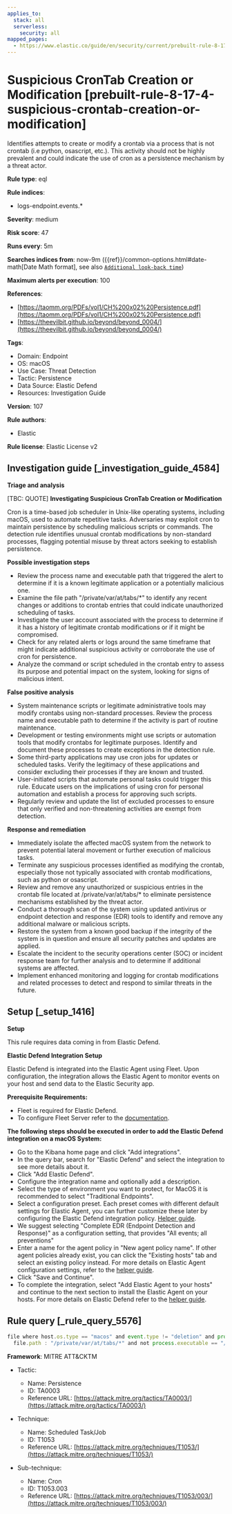 ```yaml
---
applies_to:
  stack: all
  serverless:
    security: all
mapped_pages:
  - https://www.elastic.co/guide/en/security/current/prebuilt-rule-8-17-4-suspicious-crontab-creation-or-modification.html
---
```


# Suspicious CronTab Creation or Modification [prebuilt-rule-8-17-4-suspicious-crontab-creation-or-modification]

Identifies attempts to create or modify a crontab via a process that is not crontab (i.e python, osascript, etc.). This activity should not be highly prevalent and could indicate the use of cron as a persistence mechanism by a threat actor.

**Rule type**: eql

**Rule indices**:

* logs-endpoint.events.*

**Severity**: medium

**Risk score**: 47

**Runs every**: 5m

**Searches indices from**: now-9m ({{ref}}/common-options.html#date-math[Date Math format], see also [`Additional look-back time`](docs-content://solutions/security/detect-and-alert/create-detection-rule.md#rule-schedule))

**Maximum alerts per execution**: 100

**References**:

* [https://taomm.org/PDFs/vol1/CH%200x02%20Persistence.pdf](https://taomm.org/PDFs/vol1/CH%200x02%20Persistence.pdf)
* [https://theevilbit.github.io/beyond/beyond_0004/](https://theevilbit.github.io/beyond/beyond_0004/)

**Tags**:

* Domain: Endpoint
* OS: macOS
* Use Case: Threat Detection
* Tactic: Persistence
* Data Source: Elastic Defend
* Resources: Investigation Guide

**Version**: 107

**Rule authors**:

* Elastic

**Rule license**: Elastic License v2

## Investigation guide [_investigation_guide_4584]

**Triage and analysis**

[TBC: QUOTE]
**Investigating Suspicious CronTab Creation or Modification**

Cron is a time-based job scheduler in Unix-like operating systems, including macOS, used to automate repetitive tasks. Adversaries may exploit cron to maintain persistence by scheduling malicious scripts or commands. The detection rule identifies unusual crontab modifications by non-standard processes, flagging potential misuse by threat actors seeking to establish persistence.

**Possible investigation steps**

* Review the process name and executable path that triggered the alert to determine if it is a known legitimate application or a potentially malicious one.
* Examine the file path "/private/var/at/tabs/*" to identify any recent changes or additions to crontab entries that could indicate unauthorized scheduling of tasks.
* Investigate the user account associated with the process to determine if it has a history of legitimate crontab modifications or if it might be compromised.
* Check for any related alerts or logs around the same timeframe that might indicate additional suspicious activity or corroborate the use of cron for persistence.
* Analyze the command or script scheduled in the crontab entry to assess its purpose and potential impact on the system, looking for signs of malicious intent.

**False positive analysis**

* System maintenance scripts or legitimate administrative tools may modify crontabs using non-standard processes. Review the process name and executable path to determine if the activity is part of routine maintenance.
* Development or testing environments might use scripts or automation tools that modify crontabs for legitimate purposes. Identify and document these processes to create exceptions in the detection rule.
* Some third-party applications may use cron jobs for updates or scheduled tasks. Verify the legitimacy of these applications and consider excluding their processes if they are known and trusted.
* User-initiated scripts that automate personal tasks could trigger this rule. Educate users on the implications of using cron for personal automation and establish a process for approving such scripts.
* Regularly review and update the list of excluded processes to ensure that only verified and non-threatening activities are exempt from detection.

**Response and remediation**

* Immediately isolate the affected macOS system from the network to prevent potential lateral movement or further execution of malicious tasks.
* Terminate any suspicious processes identified as modifying the crontab, especially those not typically associated with crontab modifications, such as python or osascript.
* Review and remove any unauthorized or suspicious entries in the crontab file located at /private/var/at/tabs/* to eliminate persistence mechanisms established by the threat actor.
* Conduct a thorough scan of the system using updated antivirus or endpoint detection and response (EDR) tools to identify and remove any additional malware or malicious scripts.
* Restore the system from a known good backup if the integrity of the system is in question and ensure all security patches and updates are applied.
* Escalate the incident to the security operations center (SOC) or incident response team for further analysis and to determine if additional systems are affected.
* Implement enhanced monitoring and logging for crontab modifications and related processes to detect and respond to similar threats in the future.


## Setup [_setup_1416]

**Setup**

This rule requires data coming in from Elastic Defend.

**Elastic Defend Integration Setup**

Elastic Defend is integrated into the Elastic Agent using Fleet. Upon configuration, the integration allows the Elastic Agent to monitor events on your host and send data to the Elastic Security app.

**Prerequisite Requirements:**

* Fleet is required for Elastic Defend.
* To configure Fleet Server refer to the [documentation](docs-content://reference/ingestion-tools/fleet/fleet-server.md).

**The following steps should be executed in order to add the Elastic Defend integration on a macOS System:**

* Go to the Kibana home page and click "Add integrations".
* In the query bar, search for "Elastic Defend" and select the integration to see more details about it.
* Click "Add Elastic Defend".
* Configure the integration name and optionally add a description.
* Select the type of environment you want to protect, for MacOS it is recommended to select "Traditional Endpoints".
* Select a configuration preset. Each preset comes with different default settings for Elastic Agent, you can further customize these later by configuring the Elastic Defend integration policy. [Helper guide](docs-content://solutions/security/configure-elastic-defend/configure-an-integration-policy-for-elastic-defend.md).
* We suggest selecting "Complete EDR (Endpoint Detection and Response)" as a configuration setting, that provides "All events; all preventions"
* Enter a name for the agent policy in "New agent policy name". If other agent policies already exist, you can click the "Existing hosts" tab and select an existing policy instead. For more details on Elastic Agent configuration settings, refer to the [helper guide](docs-content://reference/ingestion-tools/fleet/agent-policy.md).
* Click "Save and Continue".
* To complete the integration, select "Add Elastic Agent to your hosts" and continue to the next section to install the Elastic Agent on your hosts. For more details on Elastic Defend refer to the [helper guide](docs-content://solutions/security/configure-elastic-defend/install-elastic-defend.md).


## Rule query [_rule_query_5576]

```js
file where host.os.type == "macos" and event.type != "deletion" and process.name != null and
  file.path : "/private/var/at/tabs/*" and not process.executable == "/usr/bin/crontab"
```

**Framework**: MITRE ATT&CKTM

* Tactic:

    * Name: Persistence
    * ID: TA0003
    * Reference URL: [https://attack.mitre.org/tactics/TA0003/](https://attack.mitre.org/tactics/TA0003/)

* Technique:

    * Name: Scheduled Task/Job
    * ID: T1053
    * Reference URL: [https://attack.mitre.org/techniques/T1053/](https://attack.mitre.org/techniques/T1053/)

* Sub-technique:

    * Name: Cron
    * ID: T1053.003
    * Reference URL: [https://attack.mitre.org/techniques/T1053/003/](https://attack.mitre.org/techniques/T1053/003/)



